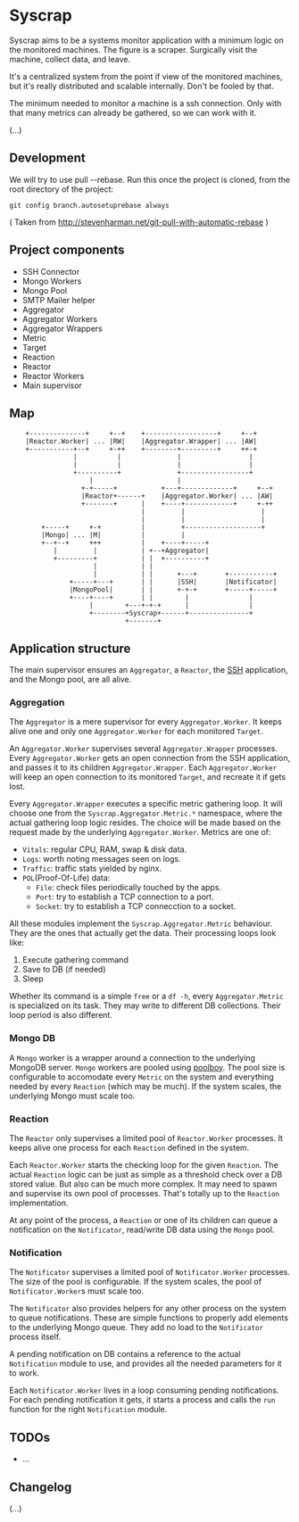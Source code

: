 # Syscrap

Syscrap aims to be a systems monitor application with a minimum logic on the
monitored machines. The figure is a scraper. Surgically visit the machine,
collect data, and leave.

It's a centralized system from the point if view of the monitored machines, but
it's really distributed and scalable internally. Don't be fooled by that.

The minimum needed to monitor a machine is a ssh connection. Only with that
many metrics can already be gathered, so we can work with it.

(...)


## Development

We will try to use pull --rebase.
Run this once the project is cloned, from the root directory of the project:

```
git config branch.autosetuprebase always
```
( Taken from http://stevenharman.net/git-pull-with-automatic-rebase )


## Project components

* SSH Connector
* Mongo Workers
* Mongo Pool
* SMTP Mailer helper
* Aggregator
* Aggregator Workers
* Aggregator Wrappers
* Metric
* Target
* Reaction
* Reactor
* Reactor Workers
* Main supervisor


## Map

```
    +--------------+     +--+    +------------------+     +--+
    |Reactor.Worker| ... |RW|    |Aggregator.Wrapper| ... |AW|
    +-----------+--+     +-++    +--------+---------+     ++-+
                |          |              |                 |
                |          |              |                 |
                +----------+              +-----------------+
                    |                     |
                  +-+-----+           +---+-------------+     +--+
                  |Reactor+------+    |Aggregator.Worker| ... |AW|
                  +-------+      |    +----+------------+     +-++
                                 |         |                   |
                                 |         |                   |
        +-----+     +-+          |         +-------------------+
        |Mongo| ... |M|          |         |
        +--+--+     +++          |    +----+-----+
           |         |           | +--+Aggregator|
           +---------+           | |  +----------+
                     |           | |
                     |           | |      +---+       +-----------+
               +-----+---+       | |      |SSH|       |Notificator|
               |MongoPool|       | |      +-+-+       +-----+-----+
               +----+----+       | |        |               |
                    |        +---+-+-+      |               |
                    +--------+Syscrap+------+---------------+
                             +-------+

```

## Application structure

The main supervisor ensures an `Aggregator`, a `Reactor`, the
[SSH](http://www.erlang.org/doc/man/ssh.html) application, and the Mongo pool,
are all alive.


### Aggregation

The `Aggregator` is a mere supervisor for every `Aggregator.Worker`. It keeps
alive one and only one `Aggregator.Worker` for each monitored `Target`.

An `Aggregator.Worker` supervises several `Aggregator.Wrapper` processes. Every
`Aggregator.Worker` gets an open connection from the SSH application, and passes
it to its children `Aggregator.Wrapper`. Each `Aggregator.Worker` will keep
an open connection to its monitored `Target`, and recreate it if gets lost.

Every `Aggregator.Wrapper` executes a specific metric gathering loop. It will
choose one from the `Syscrap.Aggregator.Metric.*` namespace, where the
actual gathering loop logic resides. The choice will be made based on the
request made by the underlying `Aggregator.Worker`. Metrics are one of:

* `Vitals`: regular CPU, RAM, swap & disk data.
* `Logs`: worth noting messages seen on logs.
* `Traffic`: traffic stats yielded by nginx.
* `POL`(Proof-Of-Life) data:
  * `File`: check files periodically touched by the apps.
  * `Port`: try to establish a TCP connection to a port.
  * `Socket`: try to establish a TCP connecction to a socket.

All these modules implement the `Syscrap.Aggregator.Metric` behaviour. They are
the ones that actually get the data. Their processing loops look like:

1. Execute gathering command
2. Save to DB (if needed)
3. Sleep

Whether its command is a simple `free` or a `df -h`, every `Aggregator.Metric` is
specialized on its task. They may write to different DB collections. Their loop
period is also different.


### Mongo DB

A `Mongo` worker is a wrapper around a connection to the underlying MongoDB
server. `Mongo` workers are pooled using
[poolboy](https://github.com/devinus/poolboy). The pool size is configurable
to accomodate every `Metric` on the system and everything needed
by every `Reaction` (which may be much). If the system scales, the
underlying Mongo must scale too.


### Reaction

The `Reactor` only supervises a limited pool of `Reactor.Worker` processes.
It keeps alive one process for each `Reaction` defined in the system.

Each `Reactor.Worker` starts the checking loop for the given `Reaction`. The
actual `Reaction` logic can be just as simple as a threshold check over a DB
stored value. But also can be much more complex. It may need to spawn and
supervise its own pool of processes. That's totally up to the `Reaction`
implementation.

At any point of the process, a `Reaction` or one of its children can
queue a notification on the `Notificator`, read/write DB data using the `Mongo`
pool.


### Notification

The `Notificator` supervises a limited pool of `Notificator.Worker`
processes. The size of the pool is configurable. If the system scales, the
pool of `Notificator.Worker`s must scale too.

The `Notificator` also provides helpers for any other process on the system
to queue notifications. These are simple functions to properly add elements
to the underlying Mongo queue. They add no load to the `Notificator`
process itself.

A pending notification on DB contains a reference to the actual `Notification`
module to use, and provides all the needed parameters for it to work.

Each `Notificator.Worker` lives in a loop consuming pending notifications. For
each pending notification it gets, it starts a process and calls the `run`
function for the right `Notification` module.

## TODOs

* ...


## Changelog

(...)
